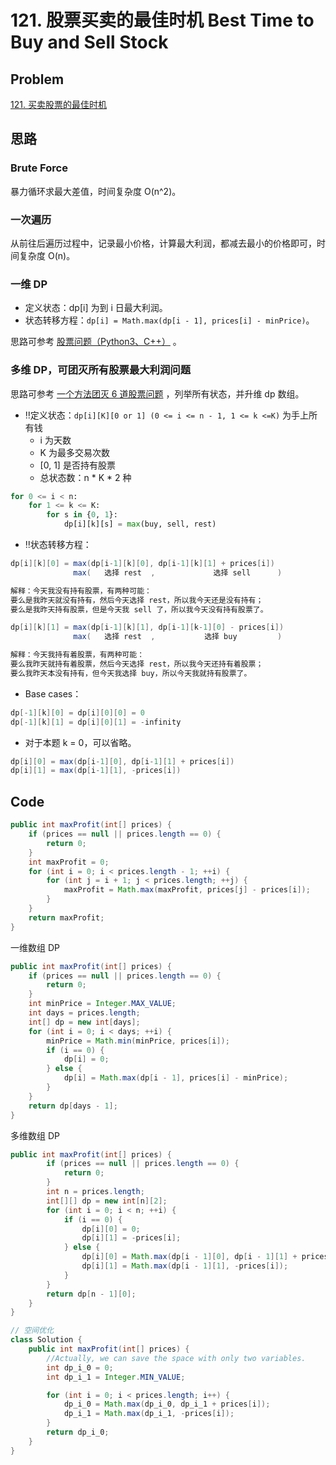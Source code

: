 # 121. 股票买卖的最佳时机 Best Time to Buy and Sell Stock

## Problem

[121. 买卖股票的最佳时机](https://leetcode-cn.com/problems/best-time-to-buy-and-sell-stock/) 

## 思路

### Brute Force

暴力循环求最大差值，时间复杂度 O(n^2)。

### 一次遍历

从前往后遍历过程中，记录最小价格，计算最大利润，都减去最小的价格即可，时间复杂度 O(n)。

### 一维 DP

* 定义状态：dp[i] 为到 i 日最大利润。
* 状态转移方程：`dp[i] = Math.max(dp[i - 1], prices[i] - minPrice)`。

思路可参考  [股票问题（Python3、C++）](https://leetcode-cn.com/problems/best-time-to-buy-and-sell-stock/solution/gu-piao-wen-ti-python3-c-by-z1m/) 。

### 多维 DP，可团灭所有股票最大利润问题

思路可参考 [一个方法团灭 6 道股票问题](https://leetcode-cn.com/problems/best-time-to-buy-and-sell-stock/solution/yi-ge-fang-fa-tuan-mie-6-dao-gu-piao-wen-ti-by-l-3/) ，列举所有状态，并升维 dp 数组。

* ‼️定义状态：`dp[i][K][0 or 1] (0 <= i <= n - 1, 1 <= k <=K)`  为手上所有钱
	* i 为天数
	* K 为最多交易次数
	* [0, 1] 是否持有股票
	* 总状态数：n * K * 2 种
	
```python
for 0 <= i < n:
    for 1 <= k <= K:
        for s in {0, 1}:
            dp[i][k][s] = max(buy, sell, rest)
```

* ‼️状态转移方程：

```java
dp[i][k][0] = max(dp[i-1][k][0], dp[i-1][k][1] + prices[i])
              max(   选择 rest  ,             选择 sell      )

解释：今天我没有持有股票，有两种可能：
要么是我昨天就没有持有，然后今天选择 rest，所以我今天还是没有持有；
要么是我昨天持有股票，但是今天我 sell 了，所以我今天没有持有股票了。

dp[i][k][1] = max(dp[i-1][k][1], dp[i-1][k-1][0] - prices[i])
              max(   选择 rest  ,           选择 buy         )

解释：今天我持有着股票，有两种可能：
要么我昨天就持有着股票，然后今天选择 rest，所以我今天还持有着股票；
要么我昨天本没有持有，但今天我选择 buy，所以今天我就持有股票了。
```

* Base cases：

```java
dp[-1][k][0] = dp[i][0][0] = 0
dp[-1][k][1] = dp[i][0][1] = -infinity
```

* 对于本题 k = 0，可以省略。

```java
dp[i][0] = max(dp[i-1][0], dp[i-1][1] + prices[i])
dp[i][1] = max(dp[i-1][1], -prices[i])
```

## Code

```java
public int maxProfit(int[] prices) {
    if (prices == null || prices.length == 0) {
        return 0;
    }
    int maxProfit = 0;
    for (int i = 0; i < prices.length - 1; ++i) {
        for (int j = i + 1; j < prices.length; ++j) {
            maxProfit = Math.max(maxProfit, prices[j] - prices[i]);
        }
    }
    return maxProfit;
}
```

一维数组 DP

```java
public int maxProfit(int[] prices) {
    if (prices == null || prices.length == 0) {
        return 0;
    }
    int minPrice = Integer.MAX_VALUE;
    int days = prices.length;
    int[] dp = new int[days];
    for (int i = 0; i < days; ++i) {
        minPrice = Math.min(minPrice, prices[i]);
        if (i == 0) {
            dp[i] = 0;
        } else {
            dp[i] = Math.max(dp[i - 1], prices[i] - minPrice);
        }
    }
    return dp[days - 1];
}
```

多维数组 DP

```java
public int maxProfit(int[] prices) {
        if (prices == null || prices.length == 0) {
            return 0;
        }
        int n = prices.length;
        int[][] dp = new int[n][2];
        for (int i = 0; i < n; ++i) {
            if (i == 0) {
                dp[i][0] = 0;
                dp[i][1] = -prices[i];
            } else {
                dp[i][0] = Math.max(dp[i - 1][0], dp[i - 1][1] + prices[i]);
                dp[i][1] = Math.max(dp[i - 1][1], -prices[i]);
            }
        }
        return dp[n - 1][0];
    }
}

// 空间优化
class Solution {
    public int maxProfit(int[] prices) {
        //Actually, we can save the space with only two variables.
        int dp_i_0 = 0;
        int dp_i_1 = Integer.MIN_VALUE;

        for (int i = 0; i < prices.length; i++) {
            dp_i_0 = Math.max(dp_i_0, dp_i_1 + prices[i]);
            dp_i_1 = Math.max(dp_i_1, -prices[i]);
        }
        return dp_i_0;
    }
}
```

